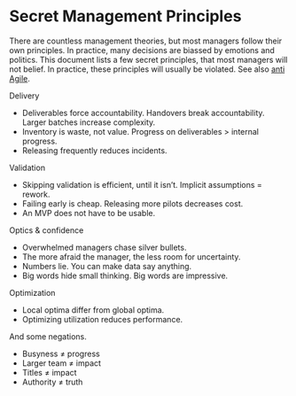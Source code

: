 # Secret Management Principles

There are countless management theories, but most managers follow their own principles. In practice, many decisions are biassed by emotions and politics. This document lists a few secret principles, that most managers will not belief. In practice, these principles will usually be violated. See also [anti Agile](../software-engineering/anti-agile.md).



Delivery

- Deliverables force accountability. Handovers break accountability. Larger batches increase complexity.
- Inventory is waste, not value. Progress on deliverables > internal progress.
- Releasing frequently reduces incidents.

Validation

- Skipping validation is efficient, until it isn’t.  Implicit assumptions = rework.
- Failing early is cheap. Releasing more pilots decreases cost.
- An MVP does not have to be usable.

Optics & confidence

- Overwhelmed managers chase silver bullets.
- The more afraid the manager, the less room for uncertainty.
- Numbers lie. You can make data say anything.
- Big words hide small thinking. Big words are impressive. 

Optimization

- Local optima differ from global optima.
- Optimizing utilization reduces performance.



And some negations.

- Busyness ≠ progress
- Larger team ≠ impact
- Titles ≠ impact
- Authority ≠ truth